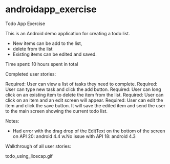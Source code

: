 androidapp_exercise
===================

Todo App Exercise 

This is an Android demo application for creating a todo list. 
- New items can be add to the list, 
- delete from the list
- Existing items can be edited and saved.

Time spent: 10 hours spent in total

Completed user stories:

Required: User can view a list of tasks they need to complete.
Required: User can type new task and click the add button.
Required: User can long click on an existing item to delete the item from the list.
Required: User can click on an item and an edit screen will appear.
Required: User can edit the item and click the save button. It will save the edited item 
          and send the user to the main screen showing the current todo list.

Notes:

- Had error with the drag drop of the EditText on the bottom of the screen on API 20: android 4.4 w.No issue with API 18: android 4.3 


Walkthrough of all user stories:


todo_using_licecap.gif
